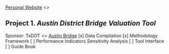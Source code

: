 [Personal Website](trinhhoang.org)
<>
## Project 1. _Austin District Bridge Valuation Tool_
Sponsor: TxDOT
<>
[Austin Bridge](https://static.squarespace.com/static/50305c7684ae7fae2e65756a/5220048ee4b053b3578fc38a/52200492e4b053b3578fe594/1275441500227/1000w/360%20Bridge%20HDR%20v2.jpg)
[x] Data Compilation
[x] Methodology Framework
[ ] Performance Indicators Sensitivity Analysis
[ ] Tool Interface
[ ] Guide Book
